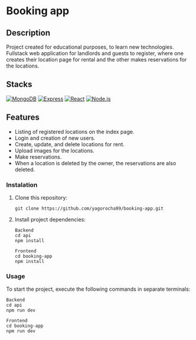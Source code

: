 # Booking app

## Description

Project created for educational purposes, to learn new technologies. Fullstack web application for landlords and guests to register, where one creates their location page for rental and the other makes reservations for the locations.

## Stacks

[![MongoDB](https://img.shields.io/badge/-MongoDB-05122A?style=flat&logo=mongodb&logoColor=fefefa)](https://www.mongodb.com/)
[![Express](https://img.shields.io/badge/-Express-05122A?style=flat&logo=express&logoColor=fefefa)](https://expressjs.com/)
[![React](https://img.shields.io/badge/-React-05122A?style=flat&logo=react&logoColor=fefefa)](https://reactjs.org/)
[![Node.js](https://img.shields.io/badge/-Node.js-05122A?style=flat&logo=node.js&logoColor=fefefa)](https://nodejs.org/)


## Features

- Listing of registered locations on the index page.
- Login and creation of new users.
- Create, update, and delete locations for rent.
- Upload images for the locations.
- Make reservations.
- When a location is deleted by the owner, the reservations are also deleted.

### Instalation

1. Clone this repository:

    ```
    git clone https://github.com/yagorocha99/booking-app.git
    ```

2. Install project dependencies:

    ```
    Backend
    cd api
    npm install
    ```

    ```
    Frontend
    cd booking-app
    npm install
    ```

### Usage

To start the project, execute the following commands in separate terminals:


    Backend
    cd api
    npm run dev

    Frontend
    cd booking-app
    npm run dev
